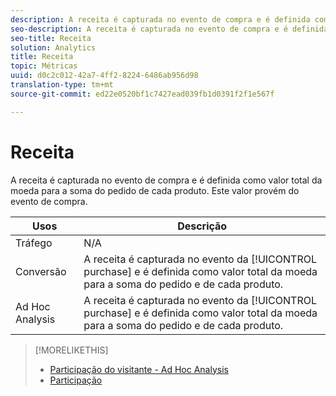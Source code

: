 ```yaml
---
description: A receita é capturada no evento de compra e é definida como valor total da moeda para a soma do pedido de cada produto. Este valor provém do evento de compra.
seo-description: A receita é capturada no evento de compra e é definida como valor total da moeda para a soma do pedido de cada produto. Este valor provém do evento de compra.
seo-title: Receita
solution: Analytics
title: Receita
topic: Métricas
uuid: d0c2c012-42a7-4ff2-8224-6486ab956d98
translation-type: tm+mt
source-git-commit: ed22e0520bf1c7427ead039fb1d0391f2f1e567f

---
```



# Receita

A receita é capturada no evento de compra e é definida como valor total da moeda para a soma do pedido de cada produto. Este valor provém do evento de compra.

| Usos | Descrição |
|---|---|
| Tráfego | N/A |
| Conversão | A receita é capturada no evento da [!UICONTROL purchase] e é definida como valor total da moeda para a soma do pedido e de cada produto. |
| Ad Hoc Analysis | A receita é capturada no evento da [!UICONTROL purchase] e é definida como valor total da moeda para a soma do pedido e de cada produto. |

>[!MORELIKETHIS]
>
>* [Participação do visitante - Ad Hoc Analysis](/help/components/c-variables/c-metrics/metrics-visitor-participation.md)
>* [Participação](/help/components/c-variables/c-metrics/metrics-participation.md)

